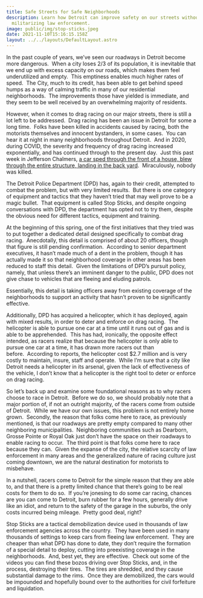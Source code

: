 ```yaml
---
title: Safe Streets for Safe Neighborhoods
description: Learn how Detroit can improve safety on our streets without
  militarizing law enforcement.
image: public/img/stop-sticks.jpeg
date: 2021-11-10T15:16:15.158Z
layout: ../../layouts/DefaultLayout.astro
---
```

In the past couple of years, we’ve seen our roadways in Detroit become more dangerous.  When a city loses 2/3 of its population, it is inevitable that we end up with excess capacity on our roads, which makes them feel underutilized and empty.  This emptiness enables much higher rates of speed.  The City, much to its credit, has been able to get behind speed humps as a way of calming traffic in many of our residential neighborhoods.  The improvements those have yielded is immediate, and they seem to be well received by an overwhelming majority of residents.  

However, when it comes to drag racing on our major streets, there is still a lot left to be addressed.  Drag racing has been an issue in Detroit for some a long time.  Folks have been killed in accidents caused by racing, both the motorists themselves and innocent bystanders, in some cases.  You can hear it at night in many neighborhoods throughout Detroit.  And in 2020, during COVID, the severity and frequency of drag racing increased exponentially, and has continued through to the present day.  Just this past week in Jefferson Chalmers, [a car sped through the front of a house, blew through the entire structure, landing in the back yard](https://www.fox2detroit.com/news/speeding-car-crashes-into-and-through-house-on-detroits-east-side).  Miraculously, nobody was killed.  

The Detroit Police Department (DPD) has, again to their credit, attempted to combat the problem, but with very limited results.  But there is one category of equipment and tactics that they haven’t tried that may well prove to be a magic bullet.  That equipment is called Stop Sticks, and despite ongoing conversations with DPD, the department has opted not to try them, despite the obvious need for different tactics, equipment and training. 

At the beginning of this spring, one of the first initiatives that they tried was to put together a dedicated detail designed specifically to combat drag racing.  Anecdotally, this detail is comprised of about 20 officers, though that figure is still pending confirmation.  According to senior department executives, it hasn’t made much of a dent in the problem, though it has actually made it so that neighborhood coverage in other areas has been reduced to staff this detail.  Given the limitations of DPD’s pursuit policy, namely, that unless there’s an imminent danger to the public, DPD does not give chase to vehicles that are fleeing and eluding patrols.  

Essentially, this detail is taking officers away from existing coverage of the neighborhoods to support an activity that hasn’t proven to be significantly effective.  

Additionally, DPD has acquired a helicopter, which it has deployed, again with mixed results, in order to deter and enforce on drag racing.  The helicopter is able to pursue one car at a time until it runs out of gas and is able to be apprehended.  This has had, ironically, the opposite effect intended, as racers realize that because the helicopter is only able to pursue one car at a time, it has drawn more racers out than before.  According to reports, the helicopter cost $2.7 million and is very costly to maintain, insure, staff and operate.  While I’m sure that a city like Detroit needs a helicopter in its arsenal, given the lack of effectiveness of the vehicle, I don’t know that a helicopter is the right tool to deter or enforce on drag racing.  

So let’s back up and examine some foundational reasons as to why racers choose to race in Detroit.  Before we do so, we should probably note that a major portion of, if not an outright majority, of the racers come from outside of Detroit.  While we have our own issues, this problem is not entirely home grown.  Secondly, the reason that folks come here to race, as previously mentioned, is that our roadways are pretty empty compared to many other neighboring municipalities.  Neighboring communities such as Dearborn, Grosse Pointe or Royal Oak just don’t have the space on their roadways to enable racing to occur.  The third point is that folks come here to race because they can.  Given the expanse of the city, the relative scarcity of law enforcement in many areas and the generalized nature of racing culture just coming downtown, we are the natural destination for motorists to misbehave. 

In a nutshell, racers come to Detroit for the simple reason that they are able to, and that there is a pretty limited chance that there’s going to be real costs for them to do so.  If you’re jonesing to do some car racing, chances are you can come to Detroit, burn rubber for a few hours, generally drive like an idiot, and return to the safety of the garage in the suburbs, the only costs incurred being mileage.  Pretty good deal, right?  

Stop Sticks are a tactical demobilization device used in thousands of law enforcement agencies across the country.  They have been used in many thousands of settings to keep cars from fleeing law enforcement.  They are cheaper than what DPD has done to date, they don’t require the formation of a special detail to deploy, cutting into preexisting coverage in the neighborhoods.  And, best yet, they are effective.  Check out some of the videos you can find these bozos driving over Stop Sticks, and, in the process, destroying their tires.  The tires are shredded, and they cause substantial damage to the rims.  Once they are demobilized, the cars would be impounded and hopefully bound over to the authorities for civil forfeiture and liquidation.